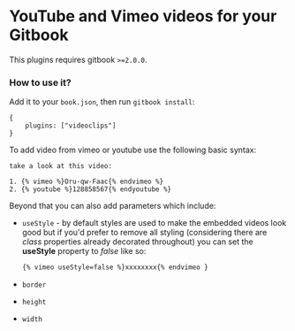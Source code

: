 YouTube and Vimeo videos for your Gitbook
==============

This plugins requires gitbook `>=2.0.0`.

### How to use it?

Add it to your `book.json`, then run `gitbook install`:

```
{
    plugins: ["videoclips"]
}
```

To add video from vimeo or youtube use the following basic syntax:

```
take a look at this video:

1. {% vimeo %}Oru-qw-Faac{% endvimeo %}
2. {% youtube %}128858567{% endyoutube %}
```

Beyond that you can also add parameters which include:

- `useStyle` - by default styles are used to make the embedded videos look good but if you'd prefer to remove all styling (considering there are _class_ properties already decorated throughout) you can set the **useStyle** property to _false_ like so:

    ```hbs
    {% vimeo useStyle=false %}xxxxxxxx{% endvimeo }
    ```

- `border`
- `height`
- `width`